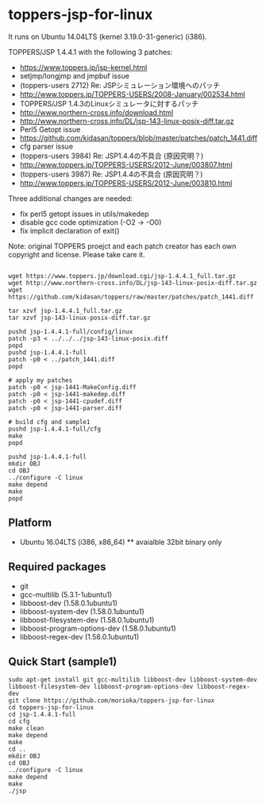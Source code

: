 # toppers-jsp-for-linux

It runs on Ubuntu 14.04LTS (kernel 3.19.0-31-generic) (i386).

TOPPERS/JSP 1.4.4.1 with the following 3 patches:
* https://www.toppers.jp/jsp-kernel.html
* setjmp/longjmp and jmpbuf issue
 * (toppers-users 2712) Re: JSPシミュレーション環境へのパッチ
  * http://www.toppers.jp/TOPPERS-USERS/2008-January/002534.html
 * TOPPERS/JSP 1.4.3のLinuxシミュレータに対するパッチ
  * http://www.northern-cross.info/download.html
  * http://www.northern-cross.info/DL/jsp-143-linux-posix-diff.tar.gz
* Perl5 Getopt issue
 * https://github.com/kidasan/toppers/blob/master/patches/patch_1441.diff
* cfg parser issue
 * (toppers-users 3984) Re: JSP1.4.4の不具合 (原因究明？)
  * http://www.toppers.jp/TOPPERS-USERS/2012-June/003807.html
 * (toppers-users 3987) Re: JSP1.4.4の不具合 (原因究明？)
  * http://www.toppers.jp/TOPPERS-USERS/2012-June/003810.html

Three additional changes are needed:
* fix perl5 getopt issues in utils/makedep
* disable gcc code optimization (-O2 -> -O0)
* fix implicit declaration of exit()

Note:  original TOPPERS proejct and each patch creator has each own copyright and license. Please take care it.


```shell:commands

wget https://www.toppers.jp/download.cgi/jsp-1.4.4.1_full.tar.gz
wget http://www.northern-cross.info/DL/jsp-143-linux-posix-diff.tar.gz
wget https://github.com/kidasan/toppers/raw/master/patches/patch_1441.diff

tar xzvf jsp-1.4.4.1_full.tar.gz
tar xzvf jsp-143-linux-posix-diff.tar.gz

pushd jsp-1.4.4.1-full/config/linux
patch -p3 < ../../../jsp-143-linux-posix.diff
popd
pushd jsp-1.4.4.1-full
patch -p0 < ../patch_1441.diff
popd

# apply my patches
patch -p0 < jsp-1441-MakeConfig.diff
patch -p0 < jsp-1441-makedep.diff
patch -p0 < jsp-1441-cpudef.diff
patch -p0 < jsp-1441-parser.diff

# build cfg and sample1
pushd jsp-1.4.4.1-full/cfg
make
popd

pushd jsp-1.4.4.1-full
mkdir OBJ
cd OBJ
../configure -C linux
make depend
make
popd

```

## Platform

* Ubuntu 16.04LTS (i386, x86_64) 
** avaialble 32bit binary only

## Required packages

* git
* gcc-multilib (5.3.1-1ubuntu1)
* libboost-dev (1.58.0.1ubuntu1)
* libboost-system-dev (1.58.0.1ubuntu1)
* libboost-filesystem-dev (1.58.0.1ubuntu1)
* libboost-program-options-dev (1.58.0.1ubuntu1)
* libboost-regex-dev (1.58.0.1ubuntu1)

## Quick Start (sample1)
    sudo apt-get install git gcc-multilib libboost-dev libboost-system-dev libboost-filesystem-dev libboost-program-options-dev libboost-regex-dev
    git clone https://github.com/morioka/toppers-jsp-for-linux
    cd toppers-jsp-for-linux     
    cd jsp-1.4.4.1-full
    cd cfg
    make clean
    make depend
    make
    cd ..
    mkdir OBJ
    cd OBJ
    ../configure -C linux
    make depend
    make
    ./jsp

